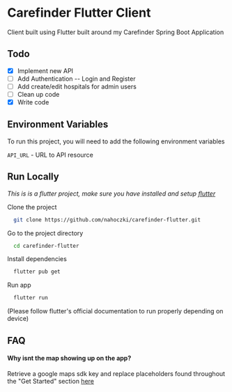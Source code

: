 
# Carefinder Flutter Client

Client built using Flutter built around my Carefinder Spring Boot Application


## Todo

- [x] Implement new API
- [ ] Add Authentication -- Login and Register
- [ ] Add create/edit hospitals for admin users
- [ ] Clean up code
- [x] Write code

## Environment Variables

To run this project, you will need to add the following environment variables

`API_URL` - URL to API resource



## Run Locally

*This is is a flutter project, make sure you have installed and setup [flutter](https://docs.flutter.dev/get-started/install)*

Clone the project

```bash
  git clone https://github.com/nahoczki/carefinder-flutter.git
```

Go to the project directory

```bash
  cd carefinder-flutter
```

Install dependencies

```bash
  flutter pub get
```

Run app

```bash
  flutter run
```

(Please follow flutter's official documentation to run properly depending on device)


## FAQ

#### Why isnt the map showing up on the app?

Retrieve a google maps sdk key and replace placeholders found throughout the "Get Started" section [here](https://pub.dev/packages/google_maps_flutter)


